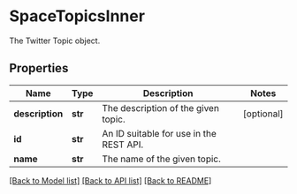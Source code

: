 # SpaceTopicsInner

The Twitter Topic object.

## Properties
Name | Type | Description | Notes
------------ | ------------- | ------------- | -------------
**description** | **str** | The description of the given topic. | [optional] 
**id** | **str** | An ID suitable for use in the REST API. | 
**name** | **str** | The name of the given topic. | 

[[Back to Model list]](../README.md#documentation-for-models) [[Back to API list]](../README.md#documentation-for-api-endpoints) [[Back to README]](../README.md)


